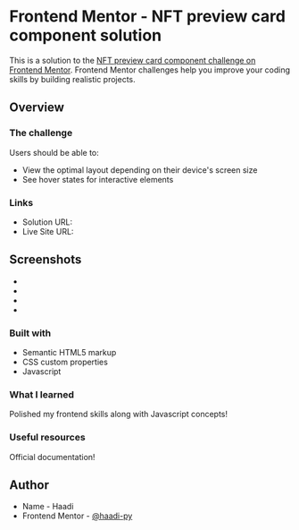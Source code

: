 # Frontend Mentor - NFT preview card component solution

This is a solution to the [NFT preview card component challenge on Frontend Mentor](https://www.frontendmentor.io/challenges/nft-preview-card-component-SbdUL_w0U). Frontend Mentor challenges help you improve your coding skills by building realistic projects. 


## Overview

### The challenge

Users should be able to:

- View the optimal layout depending on their device's screen size
- See hover states for interactive elements

### Links

- Solution URL: [](https://github.com/haadi-py/NewsletterForm.git)
- Live Site URL: [](https://starlit-medovik-ead520.netlify.app/)

## Screenshots
- [](/images/SS-Desktop.png)
- [](/images/SS-Desktop-success.png)
- [](/images/SS-Responsive.png)
- [](/images/SS-Responsive-success.png)

### Built with

- Semantic HTML5 markup
- CSS custom properties
- Javascript

### What I learned

Polished my frontend skills along with Javascript concepts!


### Useful resources

Official documentation!

## Author

- Name - Haadi
- Frontend Mentor - [@haadi-py](https://www.frontendmentor.io/profile/haadi-py)
